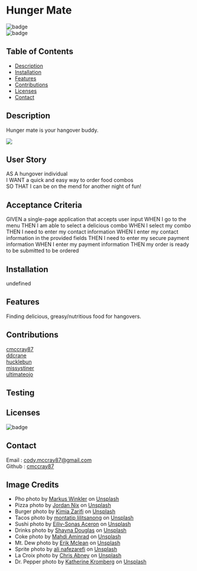 
# Hunger Mate

![badge](https://img.shields.io/github/languages/top/cmccray87/undefined)
<br> 
![badge](https://img.shields.io/github/languages/count/cmccray87/undefined)
<br>

## Table of Contents

- [Description](#description)
- [Installation](#installation)
- [Features](#features)
- [Contributions](#contributions)
- [Licenses](#licenses)
- [Contact](#contact)

## Description

Hunger mate is your hangover buddy.<br/>

<img src="./assets/images/wireframe.PNG">

## User Story
AS A hungover individual<br>
I WANT a quick and easy way to order food combos<br>
SO THAT I can be on the mend for another night of fun!

## Acceptance Criteria
GIVEN a single-page application that accepts user input
WHEN I go to the menu
THEN I am able to select a delicious combo
WHEN I select my combo
THEN I need to enter my contact information
WHEN I enter my contact information in the provided fields
THEN I need to enter my secure payment information
WHEN I enter my payment information
THEN my order is ready to be submitted to be ordered

## Installation
undefined
<br>

## Features
Finding delicious, greasy/nutritious food for hangovers.
<br>

## Contributions
[cmccray87](https://github.com/cmccray87)<br/>
[ddcrane](https://github.com/ddcrane)<br/>
[hucklebun](https://github.com/HuckleBun)<br/>
[missystiner](https://github.com/missystiner)<br/>
[ultimateojo](https://github.com/ultimateojo)<br/>

## Testing

## Licenses
![badge](https://img.shields.io/badge/license-undefined-important)

## Contact
Email : <a href="mailto:cody.mccray87@gmail.com">cody.mccray87@gmail.com</a>
<br/>
Github : <a href="https://github.com/cmccray87">cmccray87</a>

## Image Credits
- Pho photo by <a href="https://unsplash.com/@markuswinkler?utm_source=unsplash&utm_medium=referral&utm_content=creditCopyText">Markus Winkler</a> on <a href="https://unsplash.com/s/photos/pho?utm_source=unsplash&utm_medium=referral&utm_content=creditCopyText">Unsplash</a>
- Pizza photo by <a href="https://unsplash.com/@jordannix?utm_source=unsplash&utm_medium=referral&utm_content=creditCopyText">Jordan Nix</a> on <a href="https://unsplash.com/s/photos/pizza?utm_source=unsplash&utm_medium=referral&utm_content=creditCopyText">Unsplash</a>
- Burger photo by <a href="https://unsplash.com/@kimzifi?utm_source=unsplash&utm_medium=referral&utm_content=creditCopyText">Kimia Zarifi</a> on <a href="https://unsplash.com/s/photos/combo?utm_source=unsplash&utm_medium=referral&utm_content=creditCopyText">Unsplash</a>
- Tacos photo by <a href="https://unsplash.com/@montatip?utm_source=unsplash&utm_medium=referral&utm_content=creditCopyText">montatip lilitsanong</a> on <a href="https://unsplash.com/s/photos/tacos?utm_source=unsplash&utm_medium=referral&utm_content=creditCopyText">Unsplash</a>
- Sushi photo by <a href="https://unsplash.com/@shootdelicious?utm_source=unsplash&utm_medium=referral&utm_content=creditCopyText">Eiliv-Sonas Aceron</a> on <a href="https://unsplash.com/s/photos/tacos?utm_source=unsplash&utm_medium=referral&utm_content=creditCopyText">Unsplash</a>
- Drinks photo by <a href="https://unsplash.com/@itsmaemedia?utm_source=unsplash&utm_medium=referral&utm_content=creditCopyText">Shayna Douglas</a> on <a href="https://unsplash.com/s/photos/gatorade?utm_source=unsplash&utm_medium=referral&utm_content=creditCopyText">Unsplash</a>
- Coke photo by <a href="https://unsplash.com/@aminrad?utm_source=unsplash&utm_medium=referral&utm_content=creditCopyText">Mahdi Aminrad</a> on <a href="https://unsplash.com/s/photos/soda?utm_source=unsplash&utm_medium=referral&utm_content=creditCopyText">Unsplash</a>
- Mt. Dew photo by <a href="https://unsplash.com/@introspectivedsgn?utm_source=unsplash&utm_medium=referral&utm_content=creditCopyText">Erik Mclean</a> on <a href="https://unsplash.com/s/photos/soda?utm_source=unsplash&utm_medium=referral&utm_content=creditCopyText">Unsplash</a>
- Sprite photo by <a href="https://unsplash.com/@beautyisblinding?utm_source=unsplash&utm_medium=referral&utm_content=creditCopyText">ali nafezarefi</a> on <a href="https://unsplash.com/s/photos/soda?utm_source=unsplash&utm_medium=referral&utm_content=creditCopyText">Unsplash</a>
- La Croix photo by <a href="https://unsplash.com/@chrisabney?utm_source=unsplash&utm_medium=referral&utm_content=creditCopyText">Chris Abney</a> on <a href="https://unsplash.com/s/photos/soda?utm_source=unsplash&utm_medium=referral&utm_content=creditCopyText">Unsplash</a>
- Dr. Pepper photo by <a href="https://unsplash.com/@katherine1690?utm_source=unsplash&utm_medium=referral&utm_content=creditCopyText">Katherine Kromberg</a> on <a href="https://unsplash.com/s/photos/soda?utm_source=unsplash&utm_medium=referral&utm_content=creditCopyText">Unsplash</a>